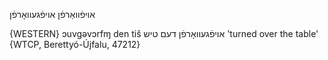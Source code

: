 אויפֿוואַרפֿן
אויפֿגעוואָרפֿן

{WESTERN}
ɔuvgəvɔrfɱ den tiš אויפֿגעוואָרפֿן דעם טיש 'turned over the table' {WTCP, Berettyó-Újfalu, 47212}
